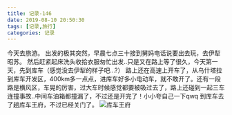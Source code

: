```yaml
---
title: 记录-146
date: 2019-08-10 20:50:30
tags: [记录,旅行]
categories: 记录
---
```

今天去旅游。
出发的极其突然，早晨七点三十接到舅妈电话说要出去玩，去伊犁昭苏。
然后赶紧起床洗头收拾衣服匆忙出发..只是又在路上等了很久，今天第一天，先到库车（感觉没去伊犁的样子吧...?）
路上还在高速上开车了，从乌什塔拉到库车开发区，400km多一点点，进库车好多小电动车，就不敢开了。还有一段路是横风区，车晃的厉害，过大车时候感觉都要被吸过去了，路上还碰到一起三车连撞事故..中间车油箱都撞漏了，不过还是开完了！小小夸自己一下qwq
到库车去了趟库车王府，不过已经关门了。
![库车王府](/img/记录146-1.jpg)
